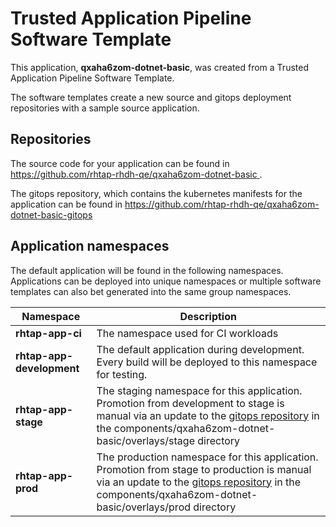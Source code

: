 # Trusted Application Pipeline Software Template

This application, **qxaha6zom-dotnet-basic**, was created from a Trusted Application Pipeline Software Template.

The software templates create a new source and gitops deployment repositories with a sample source application. 

## Repositories

The source code for your application can be found in [https://github.com/rhtap-rhdh-qe/qxaha6zom-dotnet-basic ](https://github.com/rhtap-rhdh-qe/qxaha6zom-dotnet-basic ).
 
The gitops repository, which contains the kubernetes manifests for the application can be found in 
[https://github.com/rhtap-rhdh-qe/qxaha6zom-dotnet-basic-gitops ](https://github.com/rhtap-rhdh-qe/qxaha6zom-dotnet-basic-gitops ) 

## Application namespaces 

The default application will be found in the following namespaces. Applications can be deployed into unique namespaces or multiple software templates can also bet generated into the same group namespaces.  

|  Namespace   |  Description   |  
| -------- | -------- |
| **rhtap-app-ci** | The namespace used for CI workloads |
| **rhtap-app-development** | The default application during development. Every build will be deployed to this namespace for testing. |
| **rhtap-app-stage** | The staging namespace for this application. Promotion from development to stage is manual via an update to the [gitops repository](https://github.com/rhtap-rhdh-qe/qxaha6zom-dotnet-basic-gitops ) in the components/qxaha6zom-dotnet-basic/overlays/stage directory |
| **rhtap-app-prod** | The production namespace for this application. Promotion from stage to production is manual via an update to the [gitops repository](https://github.com/rhtap-rhdh-qe/qxaha6zom-dotnet-basic-gitops ) in the components/qxaha6zom-dotnet-basic/overlays/prod directory |